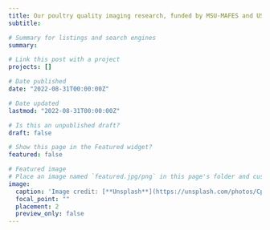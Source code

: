 ```yaml
---
title: Our poultry quality imaging research, funded by MSU-MAFES and USDA-NIFA, are making headlines on MSU and WATTPoultry 👋👋. Read the report here https://www.msstate.edu/newsroom/article/2022/09/making-grade-msu-scientists-apply-high-resolution-imaging-technology and https://www.wattagnet.com/articles/46075-fruit-imaging-approach-could-detect-poultry-meat-myopathies 
subtitle: 

# Summary for listings and search engines
summary:

# Link this post with a project
projects: []

# Date published
date: "2022-08-31T00:00:00Z"

# Date updated
lastmod: "2022-08-31T00:00:00Z"

# Is this an unpublished draft?
draft: false

# Show this page in the Featured widget?
featured: false

# Featured image
# Place an image named `featured.jpg/png` in this page's folder and customize its options here.
image:
  caption: 'Image credit: [**Unsplash**](https://unsplash.com/photos/CpkOjOcXdUY)'
  focal_point: ""
  placement: 2
  preview_only: false
---
```


